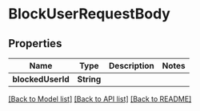 # BlockUserRequestBody

## Properties
Name | Type | Description | Notes
------------ | ------------- | ------------- | -------------
**blockedUserId** | **String** |  | 

[[Back to Model list]](../README.md#documentation-for-models) [[Back to API list]](../README.md#documentation-for-api-endpoints) [[Back to README]](../README.md)


